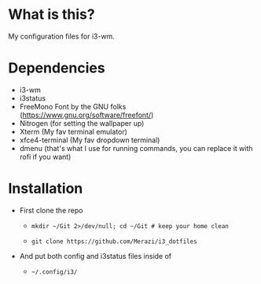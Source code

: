 # What is this?

My configuration files for i3-wm.

# Dependencies

- i3-wm
- i3status
- FreeMono Font by the GNU folks (https://www.gnu.org/software/freefont/)
- Nitrogen (for setting the wallpaper up)
- Xterm (My fav terminal emulator)
- xfce4-terminal (My fav dropdown terminal)
- dmenu (that's what I use for running commands, you can replace it with rofi if you want)

# Installation

- First clone the repo

  - ```mkdir ~/Git 2>/dev/null; cd ~/Git # keep your home clean```
  
  - ```git clone https://github.com/Merazi/i3_dotfiles```
  
- And put both config and i3status files inside of

  - ```~/.config/i3/```
